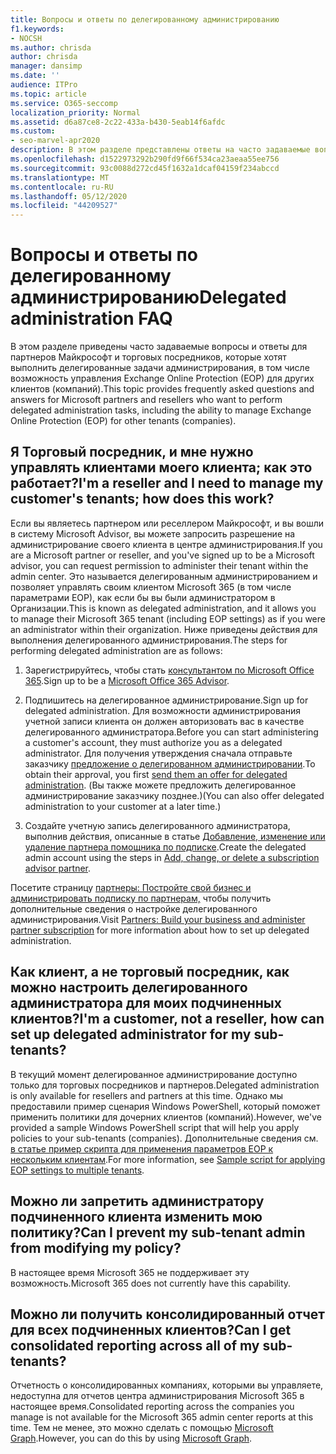 ```yaml
---
title: Вопросы и ответы по делегированному администрированию
f1.keywords:
- NOCSH
ms.author: chrisda
author: chrisda
manager: dansimp
ms.date: ''
audience: ITPro
ms.topic: article
ms.service: O365-seccomp
localization_priority: Normal
ms.assetid: d6a87ce8-2c22-433a-b430-5eab14f6afdc
ms.custom:
- seo-marvel-apr2020
description: В этом разделе представлены ответы на часто задаваемые вопросы и ответы для партнеров Майкрософт и торговых посредников, которые хотят выполнить делегированные задачи администрирования Microsoft 365.
ms.openlocfilehash: d1522973292b290fd9f66f534ca23aeaa55ee756
ms.sourcegitcommit: 93c0088d272cd45f1632a1dcaf04159f234abccd
ms.translationtype: MT
ms.contentlocale: ru-RU
ms.lasthandoff: 05/12/2020
ms.locfileid: "44209527"
---
```

# <a name="delegated-administration-faq"></a><span data-ttu-id="46e96-103">Вопросы и ответы по делегированному администрированию</span><span class="sxs-lookup"><span data-stu-id="46e96-103">Delegated administration FAQ</span></span>

<span data-ttu-id="46e96-104">В этом разделе приведены часто задаваемые вопросы и ответы для партнеров Майкрософт и торговых посредников, которые хотят выполнить делегированные задачи администрирования, в том числе возможность управления Exchange Online Protection (EOP) для других клиентов (компаний).</span><span class="sxs-lookup"><span data-stu-id="46e96-104">This topic provides frequently asked questions and answers for Microsoft partners and resellers who want to perform delegated administration tasks, including the ability to manage Exchange Online Protection (EOP) for other tenants (companies).</span></span>

## <a name="im-a-reseller-and-i-need-to-manage-my-customers-tenants-how-does-this-work"></a><span data-ttu-id="46e96-105">Я Торговый посредник, и мне нужно управлять клиентами моего клиента; как это работает?</span><span class="sxs-lookup"><span data-stu-id="46e96-105">I'm a reseller and I need to manage my customer's tenants; how does this work?</span></span>

<span data-ttu-id="46e96-106">Если вы являетесь партнером или реселлером Майкрософт, и вы вошли в систему Microsoft Advisor, вы можете запросить разрешение на администрирование своего клиента в центре администрирования.</span><span class="sxs-lookup"><span data-stu-id="46e96-106">If you are a Microsoft partner or reseller, and you've signed up to be a Microsoft advisor, you can request permission to administer their tenant within the admin center.</span></span> <span data-ttu-id="46e96-107">Это называется делегированным администрированием и позволяет управлять своим клиентом Microsoft 365 (в том числе параметрами EOP), как если бы вы были администратором в Организации.</span><span class="sxs-lookup"><span data-stu-id="46e96-107">This is known as delegated administration, and it allows you to manage their Microsoft 365 tenant (including EOP settings) as if you were an administrator within their organization.</span></span> <span data-ttu-id="46e96-108">Ниже приведены действия для выполнения делегированного администрирования.</span><span class="sxs-lookup"><span data-stu-id="46e96-108">The steps for performing delegated administration are as follows:</span></span>

1. <span data-ttu-id="46e96-109">Зарегистрируйтесь, чтобы стать [консультантом по Microsoft Office 365](https://aka.ms/cloudbenefits).</span><span class="sxs-lookup"><span data-stu-id="46e96-109">Sign up to be a [Microsoft Office 365 Advisor](https://aka.ms/cloudbenefits).</span></span>

2. <span data-ttu-id="46e96-110">Подпишитесь на делегированное администрирование.</span><span class="sxs-lookup"><span data-stu-id="46e96-110">Sign up for delegated administration.</span></span> <span data-ttu-id="46e96-111">Для возможности администрирования учетной записи клиента он должен авторизовать вас в качестве делегированного администратора.</span><span class="sxs-lookup"><span data-stu-id="46e96-111">Before you can start administering a customer's account, they must authorize you as a delegated administrator.</span></span> <span data-ttu-id="46e96-112">Для получения утверждения сначала отправьте заказчику [предложение о делегированном администрировании](https://support.microsoft.com/office/26530dc0-ebba-415b-86b1-b55bc06b073e).</span><span class="sxs-lookup"><span data-stu-id="46e96-112">To obtain their approval, you first [send them an offer for delegated administration](https://support.microsoft.com/office/26530dc0-ebba-415b-86b1-b55bc06b073e).</span></span> <span data-ttu-id="46e96-113">(Вы также можете предложить делегированное администрирование заказчику позднее.)</span><span class="sxs-lookup"><span data-stu-id="46e96-113">(You can also offer delegated administration to your customer at a later time.)</span></span>

3. <span data-ttu-id="46e96-114">Создайте учетную запись делегированного администратора, выполнив действия, описанные в статье [Добавление, изменение или удаление партнера помощника по подписке](https://docs.microsoft.com/office365/admin/misc/add-partner).</span><span class="sxs-lookup"><span data-stu-id="46e96-114">Create the delegated admin account using the steps in [Add, change, or delete a subscription advisor partner](https://docs.microsoft.com/office365/admin/misc/add-partner).</span></span>

<span data-ttu-id="46e96-115">Посетите страницу [партнеры: Постройте свой бизнес и администрировать подписку по партнерам,](https://support.office.com/article/30dd1681-47e0-4cbc-abfe-a222cd111319) чтобы получить дополнительные сведения о настройке делегированного администрирования.</span><span class="sxs-lookup"><span data-stu-id="46e96-115">Visit [Partners: Build your business and administer partner subscription](https://support.office.com/article/30dd1681-47e0-4cbc-abfe-a222cd111319) for more information about how to set up delegated administration.</span></span>

## <a name="im-a-customer-not-a-reseller-how-can-set-up-delegated-administrator-for-my-sub-tenants"></a><span data-ttu-id="46e96-116">Как клиент, а не торговый посредник, как можно настроить делегированного администратора для моих подчиненных клиентов?</span><span class="sxs-lookup"><span data-stu-id="46e96-116">I'm a customer, not a reseller, how can set up delegated administrator for my sub-tenants?</span></span>

<span data-ttu-id="46e96-117">В текущий момент делегированное администрирование доступно только для торговых посредников и партнеров.</span><span class="sxs-lookup"><span data-stu-id="46e96-117">Delegated administration is only available for resellers and partners at this time.</span></span> <span data-ttu-id="46e96-118">Однако мы предоставили пример сценария Windows PowerShell, который поможет применить политики для дочерних клиентов (компаний).</span><span class="sxs-lookup"><span data-stu-id="46e96-118">However, we've provided a sample Windows PowerShell script that will help you apply policies to your sub-tenants (companies).</span></span> <span data-ttu-id="46e96-119">Дополнительные сведения см. [в статье пример скрипта для применения параметров EOP к нескольким клиентам](sample-script-for-applying-eop-settings-to-multiple-tenants.md).</span><span class="sxs-lookup"><span data-stu-id="46e96-119">For more information, see [Sample script for applying EOP settings to multiple tenants](sample-script-for-applying-eop-settings-to-multiple-tenants.md).</span></span>

## <a name="can-i-prevent-my-sub-tenant-admin-from-modifying-my-policy"></a><span data-ttu-id="46e96-120">Можно ли запретить администратору подчиненного клиента изменить мою политику?</span><span class="sxs-lookup"><span data-stu-id="46e96-120">Can I prevent my sub-tenant admin from modifying my policy?</span></span>

<span data-ttu-id="46e96-121">В настоящее время Microsoft 365 не поддерживает эту возможность.</span><span class="sxs-lookup"><span data-stu-id="46e96-121">Microsoft 365 does not currently have this capability.</span></span>

## <a name="can-i-get-consolidated-reporting-across-all-of-my-sub-tenants"></a><span data-ttu-id="46e96-122">Можно ли получить консолидированный отчет для всех подчиненных клиентов?</span><span class="sxs-lookup"><span data-stu-id="46e96-122">Can I get consolidated reporting across all of my sub-tenants?</span></span>

<span data-ttu-id="46e96-123">Отчетность о консолидированных компаниях, которыми вы управляете, недоступна для отчетов центра администрирования Microsoft 365 в настоящее время.</span><span class="sxs-lookup"><span data-stu-id="46e96-123">Consolidated reporting across the companies you manage is not available for the Microsoft 365 admin center reports at this time.</span></span> <span data-ttu-id="46e96-124">Тем не менее, это можно сделать с помощью [Microsoft Graph](https://docs.microsoft.com/graph/overview).</span><span class="sxs-lookup"><span data-stu-id="46e96-124">However, you can do this by using [Microsoft Graph](https://docs.microsoft.com/graph/overview).</span></span>
